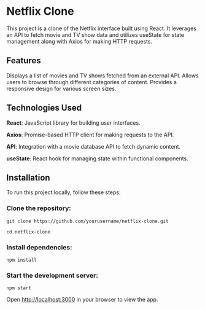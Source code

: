 # Netflix Clone

This project is a clone of the Netflix interface built using React. It leverages an API to fetch movie and TV show data and utilizes useState for state management along with Axios for making HTTP requests.

## Features

Displays a list of movies and TV shows fetched from an external API.
Allows users to browse through different categories of content.
Provides a responsive design for various screen sizes.

## Technologies Used

**React**: JavaScript library for building user interfaces.

**Axios**: Promise-based HTTP client for making requests to the API.

**API**: Integration with a movie database API to fetch dynamic content.

**useState**: React hook for managing state within functional components.

## Installation

To run this project locally, follow these steps:

### Clone the repository:

`git clone https://github.com/yourusername/netflix-clone.git`

`cd netflix-clone`

### Install dependencies:

`npm install`

### Start the development server:

`npm start`

Open [http://localhost:3000](http://localhost:3000) in your browser to view the app.
